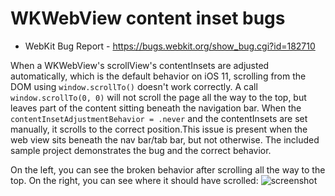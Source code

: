 #  WKWebView content inset bugs

- WebKit Bug Report - https://bugs.webkit.org/show_bug.cgi?id=182710

When a WKWebView's scrollView's contentInsets are adjusted automatically, which is the default behavior on iOS 11, scrolling from the DOM using `window.scrollTo()` doesn't work correctly. A call `window.scrollTo(0, 0)` will not scroll the page all the way to the top, but leaves part of the content sitting beneath the navigation bar. When the `contentInsetAdjustmentBehavior = .never` and the contentInsets are set manually, it scrolls to the correct position.This issue is present when the web view sits beneath the nav bar/tab bar, but not otherwise. The included sample project demonstrates the bug and the correct behavior.

On the left, you can see the broken behavior after scrolling all the way to the top. On the right, you can see where it should have scrolled:
![screenshot](https://github.com/zachwaugh/wkwebview-bugs/raw/master/Screenshots/scroll-to-content-inset.png)
